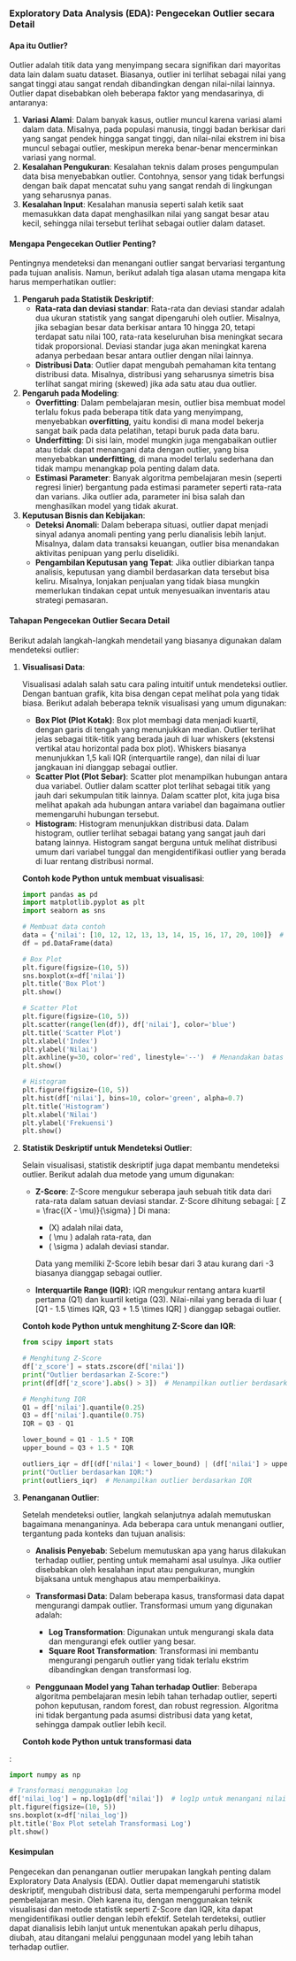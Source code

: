 ### **Exploratory Data Analysis (EDA): Pengecekan Outlier secara Detail**

#### **Apa itu Outlier?**

Outlier adalah titik data yang menyimpang secara signifikan dari mayoritas data lain dalam suatu dataset. Biasanya, outlier ini terlihat sebagai nilai yang sangat tinggi atau sangat rendah dibandingkan dengan nilai-nilai lainnya. Outlier dapat disebabkan oleh beberapa faktor yang mendasarinya, di antaranya:

1. **Variasi Alami**: Dalam banyak kasus, outlier muncul karena variasi alami dalam data. Misalnya, pada populasi manusia, tinggi badan berkisar dari yang sangat pendek hingga sangat tinggi, dan nilai-nilai ekstrem ini bisa muncul sebagai outlier, meskipun mereka benar-benar mencerminkan variasi yang normal.
2. **Kesalahan Pengukuran**: Kesalahan teknis dalam proses pengumpulan data bisa menyebabkan outlier. Contohnya, sensor yang tidak berfungsi dengan baik dapat mencatat suhu yang sangat rendah di lingkungan yang seharusnya panas.
3. **Kesalahan Input**: Kesalahan manusia seperti salah ketik saat memasukkan data dapat menghasilkan nilai yang sangat besar atau kecil, sehingga nilai tersebut terlihat sebagai outlier dalam dataset.

#### **Mengapa Pengecekan Outlier Penting?**

Pentingnya mendeteksi dan menangani outlier sangat bervariasi tergantung pada tujuan analisis. Namun, berikut adalah tiga alasan utama mengapa kita harus memperhatikan outlier:

1. **Pengaruh pada Statistik Deskriptif**:
   - **Rata-rata dan deviasi standar**: Rata-rata dan deviasi standar adalah dua ukuran statistik yang sangat dipengaruhi oleh outlier. Misalnya, jika sebagian besar data berkisar antara 10 hingga 20, tetapi terdapat satu nilai 100, rata-rata keseluruhan bisa meningkat secara tidak proporsional. Deviasi standar juga akan meningkat karena adanya perbedaan besar antara outlier dengan nilai lainnya.
   - **Distribusi Data**: Outlier dapat mengubah pemahaman kita tentang distribusi data. Misalnya, distribusi yang seharusnya simetris bisa terlihat sangat miring (skewed) jika ada satu atau dua outlier.
2. **Pengaruh pada Modeling**:
   - **Overfitting**: Dalam pembelajaran mesin, outlier bisa membuat model terlalu fokus pada beberapa titik data yang menyimpang, menyebabkan **overfitting**, yaitu kondisi di mana model bekerja sangat baik pada data pelatihan, tetapi buruk pada data baru.
   - **Underfitting**: Di sisi lain, model mungkin juga mengabaikan outlier atau tidak dapat menangani data dengan outlier, yang bisa menyebabkan **underfitting**, di mana model terlalu sederhana dan tidak mampu menangkap pola penting dalam data.
   - **Estimasi Parameter**: Banyak algoritma pembelajaran mesin (seperti regresi linier) bergantung pada estimasi parameter seperti rata-rata dan varians. Jika outlier ada, parameter ini bisa salah dan menghasilkan model yang tidak akurat.
3. **Keputusan Bisnis dan Kebijakan**:
   - **Deteksi Anomali**: Dalam beberapa situasi, outlier dapat menjadi sinyal adanya anomali penting yang perlu dianalisis lebih lanjut. Misalnya, dalam data transaksi keuangan, outlier bisa menandakan aktivitas penipuan yang perlu diselidiki.
   - **Pengambilan Keputusan yang Tepat**: Jika outlier dibiarkan tanpa analisis, keputusan yang diambil berdasarkan data tersebut bisa keliru. Misalnya, lonjakan penjualan yang tidak biasa mungkin memerlukan tindakan cepat untuk menyesuaikan inventaris atau strategi pemasaran.

#### **Tahapan Pengecekan Outlier Secara Detail**

Berikut adalah langkah-langkah mendetail yang biasanya digunakan dalam mendeteksi outlier:

1. **Visualisasi Data**:

   Visualisasi adalah salah satu cara paling intuitif untuk mendeteksi outlier. Dengan bantuan grafik, kita bisa dengan cepat melihat pola yang tidak biasa. Berikut adalah beberapa teknik visualisasi yang umum digunakan:

   - **Box Plot (Plot Kotak)**: Box plot membagi data menjadi kuartil, dengan garis di tengah yang menunjukkan median. Outlier terlihat jelas sebagai titik-titik yang berada jauh di luar whiskers (ekstensi vertikal atau horizontal pada box plot). Whiskers biasanya menunjukkan 1,5 kali IQR (interquartile range), dan nilai di luar jangkauan ini dianggap sebagai outlier.
   - **Scatter Plot (Plot Sebar)**: Scatter plot menampilkan hubungan antara dua variabel. Outlier dalam scatter plot terlihat sebagai titik yang jauh dari sekumpulan titik lainnya. Dalam scatter plot, kita juga bisa melihat apakah ada hubungan antara variabel dan bagaimana outlier memengaruhi hubungan tersebut.
   - **Histogram**: Histogram menunjukkan distribusi data. Dalam histogram, outlier terlihat sebagai batang yang sangat jauh dari batang lainnya. Histogram sangat berguna untuk melihat distribusi umum dari variabel tunggal dan mengidentifikasi outlier yang berada di luar rentang distribusi normal.

   **Contoh kode Python untuk membuat visualisasi**:

   ```python
   import pandas as pd
   import matplotlib.pyplot as plt
   import seaborn as sns

   # Membuat data contoh
   data = {'nilai': [10, 12, 12, 13, 13, 14, 15, 16, 17, 20, 100]}  # 100 adalah outlier
   df = pd.DataFrame(data)

   # Box Plot
   plt.figure(figsize=(10, 5))
   sns.boxplot(x=df['nilai'])
   plt.title('Box Plot')
   plt.show()

   # Scatter Plot
   plt.figure(figsize=(10, 5))
   plt.scatter(range(len(df)), df['nilai'], color='blue')
   plt.title('Scatter Plot')
   plt.xlabel('Index')
   plt.ylabel('Nilai')
   plt.axhline(y=30, color='red', linestyle='--')  # Menandakan batas atas
   plt.show()

   # Histogram
   plt.figure(figsize=(10, 5))
   plt.hist(df['nilai'], bins=10, color='green', alpha=0.7)
   plt.title('Histogram')
   plt.xlabel('Nilai')
   plt.ylabel('Frekuensi')
   plt.show()
   ```

2. **Statistik Deskriptif untuk Mendeteksi Outlier**:

   Selain visualisasi, statistik deskriptif juga dapat membantu mendeteksi outlier. Berikut adalah dua metode yang umum digunakan:

   - **Z-Score**: Z-Score mengukur seberapa jauh sebuah titik data dari rata-rata dalam satuan deviasi standar. Z-Score dihitung sebagai:
     \[
     Z = \frac{(X - \mu)}{\sigma}
     \]
     Di mana:

     - \(X\) adalah nilai data,
     - \( \mu \) adalah rata-rata, dan
     - \( \sigma \) adalah deviasi standar.

     Data yang memiliki Z-Score lebih besar dari 3 atau kurang dari -3 biasanya dianggap sebagai outlier.

   - **Interquartile Range (IQR)**: IQR mengukur rentang antara kuartil pertama (Q1) dan kuartil ketiga (Q3). Nilai-nilai yang berada di luar \( [Q1 - 1.5 \times IQR, Q3 + 1.5 \times IQR] \) dianggap sebagai outlier.

   **Contoh kode Python untuk menghitung Z-Score dan IQR**:

   ```python
   from scipy import stats

   # Menghitung Z-Score
   df['z_score'] = stats.zscore(df['nilai'])
   print("Outlier berdasarkan Z-Score:")
   print(df[df['z_score'].abs() > 3])  # Menampilkan outlier berdasarkan Z-Score

   # Menghitung IQR
   Q1 = df['nilai'].quantile(0.25)
   Q3 = df['nilai'].quantile(0.75)
   IQR = Q3 - Q1

   lower_bound = Q1 - 1.5 * IQR
   upper_bound = Q3 + 1.5 * IQR

   outliers_iqr = df[(df['nilai'] < lower_bound) | (df['nilai'] > upper_bound)]
   print("Outlier berdasarkan IQR:")
   print(outliers_iqr)  # Menampilkan outlier berdasarkan IQR
   ```

3. **Penanganan Outlier**:

   Setelah mendeteksi outlier, langkah selanjutnya adalah memutuskan bagaimana menanganinya. Ada beberapa cara untuk menangani outlier, tergantung pada konteks dan tujuan analisis:

   - **Analisis Penyebab**: Sebelum memutuskan apa yang harus dilakukan terhadap outlier, penting untuk memahami asal usulnya. Jika outlier disebabkan oleh kesalahan input atau pengukuran, mungkin bijaksana untuk menghapus atau memperbaikinya.

   - **Transformasi Data**: Dalam beberapa kasus, transformasi data dapat mengurangi dampak outlier. Transformasi umum yang digunakan adalah:

     - **Log Transformation**: Digunakan untuk mengurangi skala data dan mengurangi efek outlier yang besar.
     - **Square Root Transformation**: Transformasi ini membantu mengurangi pengaruh outlier yang tidak terlalu ekstrim dibandingkan dengan transformasi log.

   - **Penggunaan Model yang Tahan terhadap Outlier**: Beberapa algoritma pembelajaran mesin lebih tahan terhadap outlier, seperti pohon keputusan, random forest, dan robust regression. Algoritma ini tidak bergantung pada asumsi distribusi data yang ketat, sehingga dampak outlier lebih kecil.

   **Contoh kode Python untuk transformasi data**

:

```python
import numpy as np

# Transformasi menggunakan log
df['nilai_log'] = np.log1p(df['nilai'])  # log1p untuk menangani nilai nol
plt.figure(figsize=(10, 5))
sns.boxplot(x=df['nilai_log'])
plt.title('Box Plot setelah Transformasi Log')
plt.show()
```

#### **Kesimpulan**

Pengecekan dan penanganan outlier merupakan langkah penting dalam Exploratory Data Analysis (EDA). Outlier dapat memengaruhi statistik deskriptif, mengubah distribusi data, serta mempengaruhi performa model pembelajaran mesin. Oleh karena itu, dengan menggunakan teknik visualisasi dan metode statistik seperti Z-Score dan IQR, kita dapat mengidentifikasi outlier dengan lebih efektif. Setelah terdeteksi, outlier dapat dianalisis lebih lanjut untuk menentukan apakah perlu dihapus, diubah, atau ditangani melalui penggunaan model yang lebih tahan terhadap outlier.
